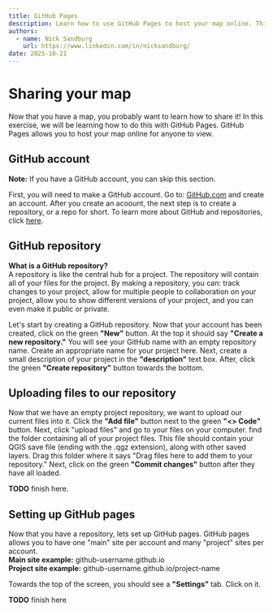 ```yaml
---
title: GitHub Pages
description: Learn how to use GitHub Pages to host your map online. This will allow anyone to easily view your QGIS project on the web.
authors:
  - name: Nick Sandburg
    url: https://www.linkedin.com/in/nicksandburg/
date: 2025-10-21
---
```


# Sharing your map

Now that you have a map, you probably want to learn how to share it!
In this exercise, we will be learning how to do this with GitHub Pages.
GitHub Pages allows you to host your map online for anyone to view.

## GitHub account

**Note:** 
If you have a GitHub account, you can skip this section.

First, you will need to make a GitHub account.
Go to: [GitHub.com](https://github.com/) and create an account.
After you create an acoount, the next step is to create a repository, or a repo for short.
To learn more about GitHub and repositories, click [here](https://docs.github.com/en/repositories/creating-and-managing-repositories/about-repositories).

## GitHub repository

**What is a GitHub repository?** <br>
A repository is like the central hub for a project.
The repository will contain all of your files for the project.
By making a repository, you can: track changes to your project, allow for multiple people to collaboration on your project, allow you to show different versions of your project, and you can even make it public or private.

Let's start by creating a GitHub repository.
Now that your account has been created, click on the green **"New"** button.
At the top it should say **"Create a new repository."**
You will see your GitHub name with an empty repository name.
Create an appropriate name for your project here.
Next, create a small description of your project in the **"description"** text box.
After, click the green **"Create repository"** button towards the bottom.

## Uploading files to our repository

Now that we have an empty project repository, we want to upload our current files into it.
Click the **"Add file"** button next to the green **"<> Code"** button.
Next, click "upload files" and go to your files on your computer.
find the folder containing all of your project files.
This file should contain your QGIS save file (ending with the .qgz extension), along with other saved layers.
Drag this folder where it says "Drag files here to add them to your repository."
Next, click on the green **"Commit changes"** button after they have all loaded.

**TODO**
finish here.

## Setting up GitHub pages

Now that you have a repository, lets set up GitHub pages.
GitHub pages allows you to have one "main" site per account and many "project" sites per account. <br>
**Main site example:** 
github-username.github.io <br>
**Project site example:** 
github-username.github.io/project-name

Towards the top of the screen, you should see a **"Settings"** tab.
Click on it.

**TODO**
finish here